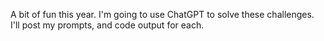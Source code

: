 A bit of fun this year. I'm going to use ChatGPT to solve these challenges. I'll post my prompts, and code output for each.
